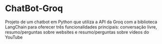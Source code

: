 # ChatBot-Groq
Projeto de um chatbot em Python que utiliza a API da Groq com a biblioteca LangChain para oferecer três funcionalidades principais: conversação livre, resumo/perguntas sobre websites e resumo/perguntas sobre vídeos do YouTube

